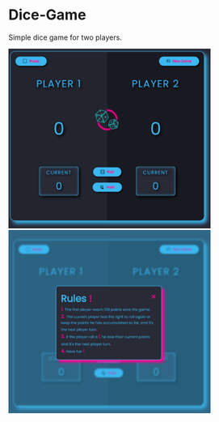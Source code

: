 # Dice-Game
Simple dice game for two players.

<img src="./src/dice1.png" alt="Dice-game" width='400px'>
<img src="./src/diceInfo.png" alt="dice-game-rules" width='400px'>
